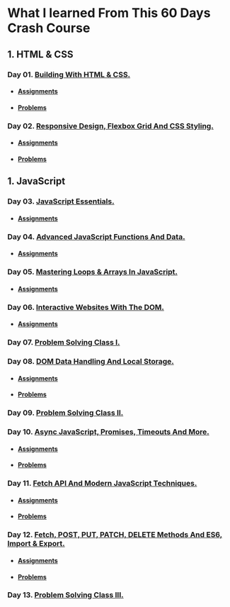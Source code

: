 # What I learned From This 60 Days Crash Course

## 1. HTML & CSS

### Day 01. [Building With HTML & CSS.](./01-HTML_And_CSS/Day-01-Building-With-HTML-CSS)

- #### [Assignments](./01-HTML_And_CSS/Day-01-Building-With-HTML-CSS/Assignments)
- #### [Problems](./01-HTML_And_CSS/Day-01-Building-With-HTML-CSS/Problem1.html)

### Day 02. [Responsive Design, Flexbox Grid And CSS Styling.](./01-HTML_And_CSS/Day-02-Responsive-Design_Flexbox-Grid-And-CSS-Styling)

- #### [Assignments](./01-HTML_And_CSS/Day-02-Responsive-Design_Flexbox-Grid-And-CSS-Styling/Assignments)
- #### [Problems](./01-HTML_And_CSS/Day-02-Responsive-Design_Flexbox-Grid-And-CSS-Styling)

## 1. JavaScript

### Day 03. [JavaScript Essentials.](./02-JavaScript/Day-03-JavaScript-Essentials/)

- #### [Assignments](./02-JavaScript/Day-03-JavaScript-Essentials/Assignments/Oj/)

### Day 04. [Advanced JavaScript Functions And Data.](./02-JavaScript/Day-04-Advanced-JavaScript-Functions-And-Data/)

- #### [Assignments](./02-JavaScript/Day-04-Advanced-JavaScript-Functions-And-Data/Assignments/)

### Day 05. [Mastering Loops & Arrays In JavaScript.](./02-JavaScript/Day-05-Mastering-Loops-And-Arrays-In_JavaScript/)

- #### [Assignments](./02-JavaScript/Day-05-Mastering-Loops-And-Arrays-In_JavaScript/Assignments/)

### Day 06. [Interactive Websites With The DOM.](./02-JavaScript/Day-06-Interactive-Websites-With-The-DOM/)

- #### [Assignments](./02-JavaScript/Day-06-Interactive-Websites-With-The-DOM/Assignments/)

### Day 07. [Problem Solving Class I.](./02-JavaScript/Day-07-Problem-Solving-Class-I/)

### Day 08. [DOM Data Handling And Local Storage.](./02-JavaScript/Day-08-DOM-Data-Handling-And-Local-Storage/)

- #### [Assignments](./02-JavaScript/Day-08-DOM-Data-Handling-And-Local-Storage/Assignments/)
- #### [Problems](./02-JavaScript/Day-08-DOM-Data-Handling-And-Local-Storage/ToDos/)

### Day 09. [Problem Solving Class II.](./02-JavaScript/Day-09-Problem-Solving-Class-II/)

### Day 10. [Async JavaScript, Promises, Timeouts And More.](./02-JavaScript/Day-10-Async-JavaScript-Promises_Timeouts_And_More/)

- #### [Assignments](./02-JavaScript/Day-10-Async-JavaScript-Promises_Timeouts_And_More/Assignments/)
- #### [Problems](./02-JavaScript/Day-10-Async-JavaScript-Promises_Timeouts_And_More/)

### Day 11. [Fetch API And Modern JavaScript Techniques.](./02-JavaScript/Day-11-Fetch-API_And_Modern-JavaScript-Techniques/)

- #### [Assignments](./02-JavaScript/Day-11-Fetch-API_And_Modern-JavaScript-Techniques/Assignments/)
- #### [Problems](./02-JavaScript/Day-11-Fetch-API_And_Modern-JavaScript-Techniques/)

### Day 12. [Fetch, POST, PUT, PATCH, DELETE Methods And ES6, Import & Export.](./02-JavaScript/Day-12-Fetch-POST_PUT_PATCH_DELETE-Methods_And_ES6-Import-Export/)

- #### [Assignments](./02-JavaScript/Day-12-Fetch-POST_PUT_PATCH_DELETE-Methods_And_ES6-Import-Export/Assignment/)
- #### [Problems](./02-JavaScript/Day-12-Fetch-POST_PUT_PATCH_DELETE-Methods_And_ES6-Import-Export/)

### Day 13. [Problem Solving Class III.](./02-JavaScript/Day-13-Problem-Solving-Class-III/)
